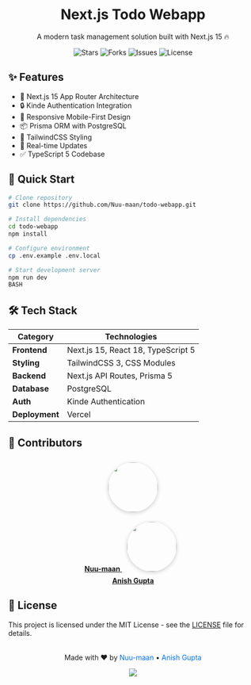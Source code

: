 <div align="center">
  <h1>Next.js Todo Webapp</h1>
  <p>A modern task management solution built with Next.js 15 🔥</p>

  <div>
    <img src="https://img.shields.io/github/stars/Nuu-maan/todo-webapp?style=for-the-badge&logo=github&color=yellow" alt="Stars">
    <img src="https://img.shields.io/github/forks/Nuu-maan/todo-webapp?style=for-the-badge&logo=github&color=green" alt="Forks">
    <img src="https://img.shields.io/github/issues/Nuu-maan/todo-webapp?style=for-the-badge&logo=github&color=blue" alt="Issues">
    <img src="https://img.shields.io/github/license/Nuu-maan/todo-webapp?style=for-the-badge&logo=mit" alt="License">
  </div>
</div>

## ✨ Features

- 🚀 Next.js 15 App Router Architecture
- 🔒 Kinde Authentication Integration
- 📱 Responsive Mobile-First Design
- 📦 Prisma ORM with PostgreSQL
- 🎨 TailwindCSS Styling
- 📝 Real-time Updates
- ✅ TypeScript 5 Codebase

## 🚀 Quick Start

```bash
# Clone repository
git clone https://github.com/Nuu-maan/todo-webapp.git

# Install dependencies
cd todo-webapp
npm install

# Configure environment
cp .env.example .env.local

# Start development server
npm run dev
BASH
```
## 🛠️ Tech Stack

| Category       | Technologies                                                                 |
|----------------|-----------------------------------------------------------------------------|
| **Frontend**   | Next.js 15, React 18, TypeScript 5                                         |
| **Styling**    | TailwindCSS 3, CSS Modules                                                 |
| **Backend**    | Next.js API Routes, Prisma 5                                               |
| **Database**   | PostgreSQL                                                                 |
| **Auth**       | Kinde Authentication                                                       |
| **Deployment** | Vercel                                                                     |

## 👥 Contributors

<div align="center">
  <a href="https://github.com/Nuu-maan">
    <img src="https://avatars.githubusercontent.com/Nuu-maan" width="100" style="border-radius:50%;box-shadow:0 2px 8px rgba(0,0,0,0.2);margin:10px">
    <br>
    <strong>Nuu-maan</strong>
  </a>
  
  <a href="https://github.com/anisvsc">
    <img src="https://avatars.githubusercontent.com/anisvsc" width="100" style="border-radius:50%;box-shadow:0 2px 8px rgba(0,0,0,0.2);margin:10px">
    <br>
    <strong>Anish Gupta</strong>
  </a>
</div>

## 📄 License

This project is licensed under the MIT License - see the [LICENSE](LICENSE) file for details.

<div align="center" style="margin-top: 2rem;">
  <p>Made with ❤️ by 
    <a href="https://github.com/Nuu-maan" style="color: #0070f3; text-decoration: none;">Nuu-maan</a> • 
    <a href="https://github.com/anisvsc" style="color: #0070f3; text-decoration: none;">Anish Gupta</a>
  </p>
  <a href="https://github.com/Nuu-maan/todo-webapp">
    <img src="https://img.shields.io/badge/⭐_Star_this_Repo-%23FFD700?style=for-the-badge&logo=github">
  </a>
</div>